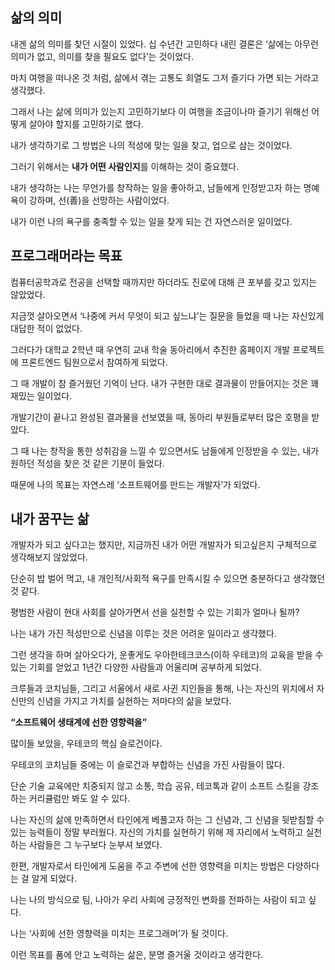## 삶의 의미

내겐 삶의 의미를 찾던 시절이 있었다. 십 수년간 고민하다 내린 결론은 ‘삶에는 아무런 의미가 없고, 의미를 찾을 필요도 없다’는 것이었다.

마치 여행을 떠나온 것 처럼, 삶에서 겪는 고통도 희열도 그저 즐기다 가면 되는 거라고 생각했다.

그래서 나는 삶에 의미가 있는지 고민하기보다 이 여행을 조금이나마 즐기기 위해선 어떻게 살아야 할지를 고민하기로 했다.

내가 생각하기로 그 방법은 나의 적성에 맞는 일을 찾고, 업으로 삼는 것이었다. 

그러기 위해서는 **내가 어떤 사람인지**를 이해하는 것이 중요했다.

내가 생각하는 나는 무언가를 창작하는 일을 좋아하고, 남들에게 인정받고자 하는 명예욕이 강하며, 선(善)을 선망하는 사람이었다.

내가 이런 나의 욕구를 충족할 수 있는 일을 찾게 되는 건 자연스러운 일이었다.

## 프로그래머라는 목표

컴퓨터공학과로 전공을 선택할 때까지만 하더라도 진로에 대해 큰 포부를 갖고 있지는 않았었다.

지금껏 살아오면서 ‘나중에 커서 무엇이 되고 싶느냐’는 질문을 들었을 때 나는 자신있게 대답한 적이 없었다.

그러다가 대학교 2학년 때 우연히 교내 학술 동아리에서 추진한 홈페이지 개발 프로젝트에 프론트엔드 팀원으로서 참여하게 되었다.

그 때 개발이 참 즐거웠던 기억이 난다. 내가 구현한 대로 결과물이 만들어지는 것은 꽤 재밌는 일이었다.

개발기간이 끝나고 완성된 결과물을 선보였을 때, 동아리 부원들로부터 많은 호평을 받았다.

그 때 나는 창작을 통한 성취감을 느낄 수 있으면서도 남들에게 인정받을 수 있는, 내가 원하던 적성을 찾은 것 같은 기분이 들었다.

때문에 나의 목표는 자연스레 ‘소프트웨어를 만드는 개발자’가 되었다.

## 내가 꿈꾸는 삶

개발자가 되고 싶다고는 했지만, 지금까진 내가 어떤 개발자가 되고싶은지 구체적으로 생각해보지 않았었다.

단순히 밥 벌어 먹고, 내 개인적/사회적 욕구를 만족시킬 수 있으면 충분하다고 생각했던 것 같다.

평범한 사람이 현대 사회를 살아가면서 선을 실천할 수 있는 기회가 얼마나 될까?

나는 내가 가진 적성만으로 신념을 이루는 것은 어려운 일이라고 생각했다.

그런 생각을 하며 살아오다가, 운좋게도 우아한테크코스(이하 우테코)의 교육을 받을 수 있는 기회를 얻었고 1년간 다양한 사람들과 어울리며 공부하게 되었다.

크루들과 코치님들, 그리고 서울에서 새로 사귄 지인들을 통해, 나는 자신의 위치에서 자신만의 신념을 가지고 가치를 실현하는 저마다의 삶을 보았다.

**“소프트웨어 생태계에 선한 영향력을”**

많이들 보았을, 우테코의 핵심 슬로건이다.

우테코의 코치님들 중에는 이 슬로건과 부합하는 신념을 가진 사람들이 많다.

단순 기술 교육에만 치중되지 않고 소통, 학습 공유, 테코톡과 같이 소프트 스킬을 강조하는 커리큘럼만 봐도 알 수 있다.

나는 자신의 삶에 만족하면서 타인에게 베풀고자 하는 그 신념과, 그 신념을 뒷받침할 수 있는 능력들이 정말 부러웠다. 자신의 가치를 실현하기 위해 제 자리에서 노력하고 실천하는 사람들은 그 누구보다 눈부셔 보였다.

한편, 개발자로서 타인에게 도움을 주고 주변에 선한 영향력을 미치는 방법은 다양하다는 걸 알게 되었다.

나는 나의 방식으로 팀, 나아가 우리 사회에 긍정적인 변화를 전파하는 사람이 되고 싶다.

나는 ‘사회에 선한 영향력을 미치는 프로그래머’가 될 것이다.

이런 목표를 품에 안고 노력하는 삶은, 분명 즐거울 것이라고 생각한다.
